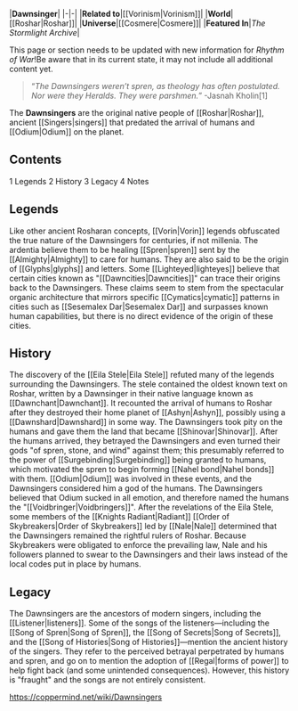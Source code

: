 |**Dawnsinger**|
|-|-|
|**Related to**|[[Vorinism\|Vorinism]]|
|**World**|[[Roshar\|Roshar]]|
|**Universe**|[[Cosmere\|Cosmere]]|
|**Featured In**|*The Stormlight Archive*|

This page or section needs to be updated with new information for *Rhythm of War*!Be aware that in its current state, it may not include all additional content yet.

>“*The Dawnsingers weren’t spren, as theology has often postulated. Nor were they Heralds. They were parshmen.*”
\-Jasnah Kholin[1]


The **Dawnsingers** are the original native people of [[Roshar\|Roshar]], ancient [[Singers\|singers]] that predated the arrival of humans and [[Odium\|Odium]] on the planet.

## Contents

1 Legends
2 History
3 Legacy
4 Notes


## Legends
Like other ancient Rosharan concepts, [[Vorin\|Vorin]] legends obfuscated the true nature of the Dawnsingers for centuries, if not millenia. The ardentia believe them to be healing [[Spren\|spren]] sent by the [[Almighty\|Almighty]] to care for humans. They are also said to be the origin of [[Glyphs\|glyphs]] and letters.
Some [[Lighteyed\|lighteyes]] believe that certain cities known as "[[Dawncities\|Dawncities]]" can trace their origins back to the Dawnsingers. These claims seem to stem from the spectacular organic architecture that mirrors specific [[Cymatics\|cymatic]] patterns in cities such as [[Sesemalex Dar\|Sesemalex Dar]] and surpasses known human capabilities, but there is no direct evidence of the origin of these cities.

## History
The discovery of the [[Eila Stele\|Eila Stele]] refuted many of the legends surrounding the Dawnsingers. The stele contained the oldest known text on Roshar, written by a Dawnsinger in their native language known as [[Dawnchant\|Dawnchant]]. It recounted the arrival of humans to Roshar after they destroyed their home planet of [[Ashyn\|Ashyn]], possibly using a [[Dawnshard\|Dawnshard]] in some way. The Dawnsingers took pity on the humans and gave them the land that became [[Shinovar\|Shinovar]]. After the humans arrived, they betrayed the Dawnsingers and even turned their gods "of spren, stone, and wind" against them; this presumably referred to the power of [[Surgebinding\|Surgebinding]] being granted to humans, which motivated the spren to begin forming [[Nahel bond\|Nahel bonds]] with them. [[Odium\|Odium]] was involved in these events, and the Dawnsingers considered him a god of the humans. The Dawnsingers believed that Odium sucked in all emotion, and therefore named the humans the "[[Voidbringer\|Voidbringers]]".
After the revelations of the Eila Stele, some members of the [[Knights Radiant\|Radiant]] [[Order of Skybreakers\|Order of Skybreakers]] led by [[Nale\|Nale]] determined that the Dawnsingers remained the rightful rulers of Roshar. Because Skybreakers were obligated to enforce the prevailing law, Nale and his followers planned to swear to the Dawnsingers and their laws instead of the local codes put in place by humans.

## Legacy
The Dawnsingers are the ancestors of modern singers, including the [[Listener\|listeners]]. Some of the songs of the listeners—including the [[Song of Spren\|Song of Spren]], the [[Song of Secrets\|Song of Secrets]], and the [[Song of Histories\|Song of Histories]]—mention the ancient history of the singers. They refer to the perceived betrayal perpetrated by humans and spren, and go on to mention the adoption of [[Regal\|forms of power]] to help fight back (and some unintended consequences). However, this history is "fraught" and the songs are not entirely consistent.



https://coppermind.net/wiki/Dawnsingers